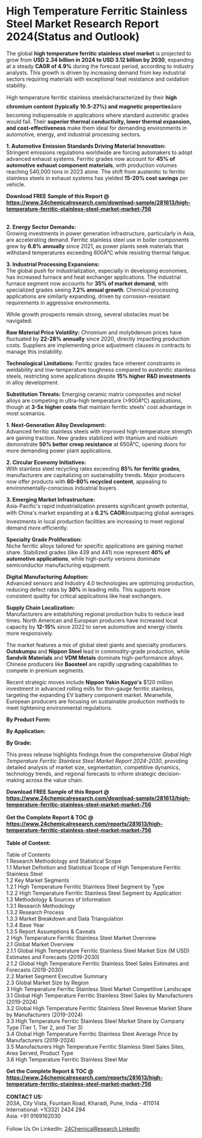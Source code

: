 <h1>High Temperature Ferritic Stainless Steel Market Research Report 2024(Status and Outlook)</h1><p>The global <strong>high temperature ferritic stainless steel market</strong> is projected to grow from <strong>USD 2.34 billion in 2024 to USD 3.12 billion by 2030</strong>, expanding at a steady <strong>CAGR of 4.9%</strong> during the forecast period, according to industry analysts. This growth is driven by increasing demand from key industrial sectors requiring materials with exceptional heat resistance and oxidation stability.</p><p>High temperature ferritic stainless steelsâcharacterized by their <strong>high chromium content (typically 10.5-27%) and magnetic properties</strong>âare becoming indispensable in applications where standard austenitic grades would fail. Their <strong>superior thermal conductivity, lower thermal expansion, and cost-effectiveness</strong> make them ideal for demanding environments in automotive, energy, and industrial processing sectors.</p><p><strong>1. Automotive Emission Standards Driving Material Innovation:</strong><br>
Stringent emissions regulations worldwide are forcing automakers to adopt advanced exhaust systems. Ferritic grades now account for <strong>45% of automotive exhaust component materials</strong>, with production volumes reaching 540,000 tons in 2023 alone. The shift from austenitic to ferritic stainless steels in exhaust systems has yielded <strong>15-20% cost savings</strong> per vehicle.</p><div><b>Download FREE Sample of this Report @ 
            <a href="https://www.24chemicalresearch.com/download-sample/281613/high-temperature-ferritic-stainless-steel-market-market-756">
            https://www.24chemicalresearch.com/download-sample/281613/high-temperature-ferritic-stainless-steel-market-market-756</a></b></div><br><p><strong>2. Energy Sector Demands:</strong><br>
Growing investments in power generation infrastructure, particularly in Asia, are accelerating demand. Ferritic stainless steel use in boiler components grew by <strong>6.8% annually</strong> since 2021, as power plants seek materials that withstand temperatures exceeding 600Â°C while resisting thermal fatigue.</p><p><strong>3. Industrial Processing Expansions:</strong><br>
The global push for industrialization, especially in developing economies, has increased furnace and heat exchanger applications. The industrial furnace segment now accounts for <strong>35% of market demand</strong>, with specialized grades seeing <strong>7.2% annual growth</strong>. Chemical processing applications are similarly expanding, driven by corrosion-resistant requirements in aggressive environments.</p><p>While growth prospects remain strong, several obstacles must be navigated:</p><p><strong>Raw Material Price Volatility:</strong> Chromium and molybdenum prices have fluctuated by <strong>22-28% annually</strong> since 2020, directly impacting production costs. Suppliers are implementing price adjustment clauses in contracts to manage this instability.</p><p><strong>Technological Limitations:</strong> Ferritic grades face inherent constraints in weldability and low-temperature toughness compared to austenitic stainless steels, restricting some applications despite <strong>15% higher R&amp;D investments</strong> in alloy development.</p><p><strong>Substitution Threats:</strong> Emerging ceramic matrix composites and nickel alloys are competing in ultra-high temperature (&gt;900Â°C) applications, though at <strong>3-5x higher costs</strong> that maintain ferritic steels' cost advantage in most scenarios.</p><p><strong>1. Next-Generation Alloy Development:</strong><br>
Advanced ferritic stainless steels with improved high-temperature strength are gaining traction. New grades stabilized with titanium and niobium demonstrate <strong>50% better creep resistance</strong> at 650Â°C, opening doors for more demanding power plant applications.</p><p><strong>2. Circular Economy Initiatives:</strong><br>
With stainless steel recycling rates exceeding <strong>85% for ferritic grades</strong>, manufacturers are capitalizing on sustainability trends. Major producers now offer products with <strong>60-80% recycled content</strong>, appealing to environmentally-conscious industrial buyers.</p><p><strong>3. Emerging Market Infrastructure:</strong><br>
Asia-Pacific's rapid industrialization presents significant growth potential, with China's market expanding at a <strong>6.2% CAGR</strong>âoutpacing global averages. Investments in local production facilities are increasing to meet regional demand more efficiently.</p><p><strong>Specialty Grade Proliferation:</strong><br>
    Niche ferritic alloys tailored for specific applications are gaining market share. Stabilized grades (like 439 and 441) now represent <strong>40% of automotive applications</strong>, while high-purity versions dominate semiconductor manufacturing equipment.</p><p><strong>Digital Manufacturing Adoption:</strong><br>
    Advanced sensors and Industry 4.0 technologies are optimizing production, reducing defect rates by <strong>30%</strong> in leading mills. This supports more consistent quality for critical applications like heat exchangers.</p><p><strong>Supply Chain Localization:</strong><br>
    Manufacturers are establishing regional production hubs to reduce lead times. North American and European producers have increased local capacity by <strong>12-15%</strong> since 2022 to serve automotive and energy clients more responsively.</p><p>The market features a mix of global steel giants and specialty producers. <strong>Outokumpu</strong> and <strong>Nippon Steel</strong> lead in commodity-grade production, while <strong>Sandvik Materials</strong> and <strong>VDM Metals</strong> dominate high-performance alloys. Chinese producers like <strong>Baosteel</strong> are rapidly upgrading capabilities to compete in premium segments.</p><p>Recent strategic moves include <strong>Nippon Yakin Kogyo's</strong> $120 million investment in advanced rolling mills for thin-gauge ferritic stainless, targeting the expanding EV battery component market. Meanwhile, European producers are focusing on sustainable production methods to meet tightening environmental regulations.</p><p><strong>By Product Form:</strong></p><p><strong>By Application:</strong></p><p><strong>By Grade:</strong></p><p>This press release highlights findings from the comprehensive <em>Global High Temperature Ferritic Stainless Steel Market Report 2024-2030</em>, providing detailed analysis of market size, segmentation, competitive dynamics, technology trends, and regional forecasts to inform strategic decision-making across the value chain.</p><div><b>Download FREE Sample of this Report @ 
            <a href="https://www.24chemicalresearch.com/download-sample/281613/high-temperature-ferritic-stainless-steel-market-market-756">
            https://www.24chemicalresearch.com/download-sample/281613/high-temperature-ferritic-stainless-steel-market-market-756</a></b></div><br><div><b>Get the Complete Report & TOC @ 
            <a href="https://www.24chemicalresearch.com/reports/281613/high-temperature-ferritic-stainless-steel-market-market-756">
            https://www.24chemicalresearch.com/reports/281613/high-temperature-ferritic-stainless-steel-market-market-756</a></b></div><br>
            <b>Table of Content:</b><p>Table of Contents<br />
 1 Research Methodology and Statistical Scope<br />
 1.1 Market Definition and Statistical Scope of High Temperature Ferritic Stainless Steel<br />
 1.2 Key Market Segments<br />
 1.2.1 High Temperature Ferritic Stainless Steel Segment by Type<br />
 1.2.2 High Temperature Ferritic Stainless Steel Segment by Application<br />
 1.3 Methodology & Sources of Information<br />
 1.3.1 Research Methodology<br />
 1.3.2 Research Process<br />
 1.3.3 Market Breakdown and Data Triangulation<br />
 1.3.4 Base Year<br />
 1.3.5 Report Assumptions & Caveats<br />
 2 High Temperature Ferritic Stainless Steel Market Overview<br />
 2.1 Global Market Overview<br />
 2.1.1 Global High Temperature Ferritic Stainless Steel Market Size (M USD) Estimates and Forecasts (2019-2030)<br />
 2.1.2 Global High Temperature Ferritic Stainless Steel Sales Estimates and Forecasts (2019-2030)<br />
 2.2 Market Segment Executive Summary<br />
 2.3 Global Market Size by Region<br />
 3 High Temperature Ferritic Stainless Steel Market Competitive Landscape<br />
 3.1 Global High Temperature Ferritic Stainless Steel Sales by Manufacturers (2019-2024)<br />
 3.2 Global High Temperature Ferritic Stainless Steel Revenue Market Share by Manufacturers (2019-2024)<br />
 3.3 High Temperature Ferritic Stainless Steel Market Share by Company Type (Tier 1, Tier 2, and Tier 3)<br />
 3.4 Global High Temperature Ferritic Stainless Steel Average Price by Manufacturers (2019-2024)<br />
 3.5 Manufacturers High Temperature Ferritic Stainless Steel Sales Sites, Area Served, Product Type<br />
 3.6 High Temperature Ferritic Stainless Steel Mar</p><div><b>Get the Complete Report & TOC @ 
            <a href="https://www.24chemicalresearch.com/reports/281613/high-temperature-ferritic-stainless-steel-market-market-756">
            https://www.24chemicalresearch.com/reports/281613/high-temperature-ferritic-stainless-steel-market-market-756</a></b></div><br><b>CONTACT US:</b><br>
            203A, City Vista, Fountain Road, Kharadi, Pune, India - 411014<br>
            International: +1(332) 2424 294<br>
            Asia: +91 9169162030 <br><br>
            Follow Us On LinkedIn: <a href="https://www.linkedin.com/company/24chemicalresearch/">24ChemicalResearch LinkedIn</a>